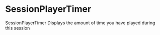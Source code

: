 # SessionPlayerTimer
SessionPlayerTimer Displays the amount of time you have played during this session
